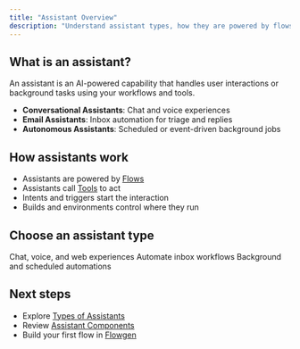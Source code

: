 ```yaml
---
title: "Assistant Overview"
description: "Understand assistant types, how they are powered by flows, and where to start."
---
```


## What is an assistant?

An assistant is an AI-powered capability that handles user interactions or background tasks using your workflows and tools.

- **Conversational Assistants**: Chat and voice experiences
- **Email Assistants**: Inbox automation for triage and replies
- **Autonomous Assistants**: Scheduled or event-driven background jobs

## How assistants work

- Assistants are powered by [Flows](/assistants/components/flows)
- Assistants call [Tools](/assistants/components/tools) to act
- Intents and triggers start the interaction
- Builds and environments control where they run

## Choose an assistant type

<CardGroup cols={3}>
<Card title="Conversational" href="/assistants/conversational" icon="message-circle">Chat, voice, and web experiences</Card>
<Card title="Email" href="/assistants/email" icon="mail">Automate inbox workflows</Card>
<Card title="Autonomous" href="/assistants/autonomous" icon="cpu">Background and scheduled automations</Card>
</CardGroup>

## Next steps

- Explore [Types of Assistants](/assistants/types)
- Review [Assistant Components](/assistants/components)
- Build your first flow in [Flowgen](/flowgen/overview)
